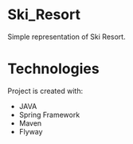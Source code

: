 # Ski_Resort
Simple representation of Ski Resort.
# Technologies
Project is created with:
* JAVA
* Spring Framework
* Maven
* Flyway
